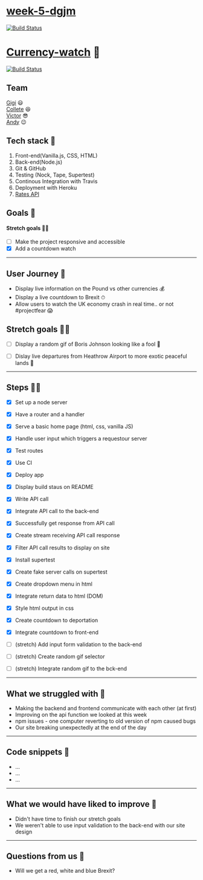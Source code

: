 # [week-5-dgjm](https://week-5-dgjm.herokuapp.com/)

[![Build Status](https://travis-ci.org/fac-17/week-5-dgjm.svg?branch=master)](https://travis-ci.org/fac-17/week-5-dgjm)

# [Currency-watch](https://week-5-dgjm.herokuapp.com/) 🤯
[![Build Status](https://travis-ci.org/fac-17/week-5-dgjm.svg?branch=master)](https://travis-ci.org/fac-17/week-5-dgjm)

## Team
[Gigi](https://github.com/gminova) :smiley:  
[Collete](https://github.com/Coletterbox) :satisfied:  
[Victor](https://github.com/victormasson21) :sunglasses:  
[Andy](https://github.com/andy-mc-donald) :wink:  

## Tech stack 👀
1. Front-end(Vanilla.js, CSS, HTML)
2. Back-end(Node.js)
3. Git & GitHub
4. Testing (Nock, Tape, Supertest)
5. Continous Integration with Travis
6. Deployment with Heroku
7. [Rates API](http://api.ratesapi.io/api/latest?base=GBP) 


## Goals 🥅

#### Stretch goals 🤸‍♀️

- [ ] Make the project responsive and accessible
- [x] Add a countdown watch

---

## User Journey 🚀
 
- Display live information on the Pound vs other currencies 💰
- Display a live countdown to Brexit ⏱
- Allow users to watch the UK economy crash in real time.. or not #projectfear 😱

## Stretch goals 🤸‍♀️
- [ ] Display a random gif of Boris Johnson looking like a fool 🤡
- [ ] Dislay live departures from Heathrow Airport to more exotic peaceful lands 🌴


---

## Steps 🚶‍♂️

- [x] Set up a node server
- [x] Have a router and a handler
- [x] Serve a basic home page (html, css, vanilla JS)
- [x] Handle user input which triggers a requestour server
- [x] Test routes
- [x] Use CI
- [x] Deploy app
- [x] Display build staus on README
- [x] Write API call
- [x] Integrate API call to the back-end
- [x] Successfully get response from API call
- [x] Create stream receiving API call response
- [x] Filter API call results to display on site
- [x] Install supertest
- [x] Create fake server calls on supertest

- [x] Create dropdown menu in html
- [x] Integrate return data to html (DOM)
- [x] Style html output in css


- [x] Create countdown to deportation
- [x] Integrate countdown to front-end

- [ ] (stretch) Add input form validation to the back-end
- [ ] (stretch) Create random gif selector
- [ ] (stretch) Integrate random gif to the bck-end

---

## What we struggled with 🙈

- Making the backend and frontend communicate with each other (at first)
- Improving on the api function we looked at this week 
- npm issues - one computer reverting to old version of npm caused bugs
- Our site breaking unexpectedly at the end of the day

---

## Code snippets 👾

- ...
- ...
- ...


---

## What we would have liked to improve 🏹

- Didn't have time to finish our stretch goals
- We weren't able to use input validation to the back-end with our site design 

---

## Questions from us 🧐

- Will we get a red, white and blue Brexit? 
